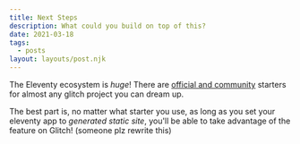 ```yaml
---
title: Next Steps
description: What could you build on top of this?
date: 2021-03-18
tags:
  - posts
layout: layouts/post.njk
---
```


The Eleventy ecosystem is *huge*! There are [official and community](https://www.11ty.dev/docs/starter/) starters for almost any glitch project you can dream up.

The best part is, no matter what starter you use, as long as you set your eleventy app to *generated static site*, you'll be able to take advantage of the feature on Glitch! (someone plz rewrite this)
